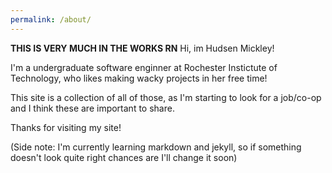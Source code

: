 ```yaml
---
permalink: /about/
---
```

**THIS IS VERY MUCH IN THE WORKS RN**
Hi, im Hudsen Mickley!

I'm a undergraduate software enginner at Rochester Instictute of Technology, who likes making wacky projects in her free time!

This site is a collection of all of those, as I'm starting to look for a job/co-op and I think these are important to share.

Thanks for visiting my site!

(Side note: I'm currently learning markdown and jekyll, so if something doesn't look quite right chances are I'll change it soon)